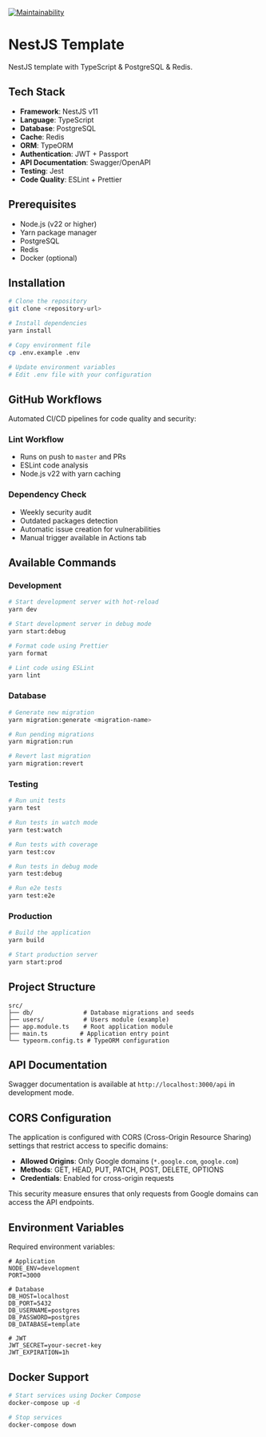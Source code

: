 [![Maintainability](https://qlty.sh/badges/5044b8c6-978a-4488-861e-c02c1f06837b/maintainability.svg)](https://qlty.sh/gh/z0rats/projects/nest-template)

# NestJS Template

NestJS template with TypeScript & PostgreSQL & Redis.

## Tech Stack

- **Framework**: NestJS v11
- **Language**: TypeScript
- **Database**: PostgreSQL
- **Cache**: Redis
- **ORM**: TypeORM
- **Authentication**: JWT + Passport
- **API Documentation**: Swagger/OpenAPI
- **Testing**: Jest
- **Code Quality**: ESLint + Prettier

## Prerequisites

- Node.js (v22 or higher)
- Yarn package manager
- PostgreSQL
- Redis
- Docker (optional)

## Installation

```bash
# Clone the repository
git clone <repository-url>

# Install dependencies
yarn install

# Copy environment file
cp .env.example .env

# Update environment variables
# Edit .env file with your configuration
```

## GitHub Workflows

Automated CI/CD pipelines for code quality and security:

### Lint Workflow
- Runs on push to `master` and PRs
- ESLint code analysis
- Node.js v22 with yarn caching

### Dependency Check
- Weekly security audit
- Outdated packages detection
- Automatic issue creation for vulnerabilities
- Manual trigger available in Actions tab

## Available Commands

### Development

```bash
# Start development server with hot-reload
yarn dev

# Start development server in debug mode
yarn start:debug

# Format code using Prettier
yarn format

# Lint code using ESLint
yarn lint
```

### Database

```bash
# Generate new migration
yarn migration:generate <migration-name>

# Run pending migrations
yarn migration:run

# Revert last migration
yarn migration:revert
```

### Testing

```bash
# Run unit tests
yarn test

# Run tests in watch mode
yarn test:watch

# Run tests with coverage
yarn test:cov

# Run tests in debug mode
yarn test:debug

# Run e2e tests
yarn test:e2e
```

### Production

```bash
# Build the application
yarn build

# Start production server
yarn start:prod
```

## Project Structure

```
src/
├── db/              # Database migrations and seeds
├── users/           # Users module (example)
├── app.module.ts    # Root application module
├── main.ts         # Application entry point
└── typeorm.config.ts # TypeORM configuration
```

## API Documentation

Swagger documentation is available at `http://localhost:3000/api` in development mode.

## CORS Configuration

The application is configured with CORS (Cross-Origin Resource Sharing) settings that restrict access to specific domains:

- **Allowed Origins**: Only Google domains (`*.google.com`, `google.com`)
- **Methods**: GET, HEAD, PUT, PATCH, POST, DELETE, OPTIONS
- **Credentials**: Enabled for cross-origin requests

This security measure ensures that only requests from Google domains can access the API endpoints.

## Environment Variables

Required environment variables:

```env
# Application
NODE_ENV=development
PORT=3000

# Database
DB_HOST=localhost
DB_PORT=5432
DB_USERNAME=postgres
DB_PASSWORD=postgres
DB_DATABASE=template

# JWT
JWT_SECRET=your-secret-key
JWT_EXPIRATION=1h
```

## Docker Support

```bash
# Start services using Docker Compose
docker-compose up -d

# Stop services
docker-compose down
```
